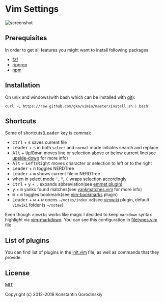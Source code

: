 # Vim Settings

![screenshot](https://raw.github.com/gko/vimio/master/screenshot.png)

## Prerequisites

In order to get all features you might want to install following packages:
 - [fzf](https://github.com/junegunn/fzf)
 - [ripgrep](https://github.com/BurntSushi/ripgrep)
 - [npm](https://www.npmjs.com/get-npm)

## Installation

On unix and windows(with bash which can be installed with [git](http://msysgit.github.io/)):
```shell
curl -L https://raw.github.com/gko/vimio/master/install.sh | bash
```

## Shortcuts

Some of shortcuts(<kbd>Leader</kbd> key is comma):

 * <kbd>Ctrl</kbd> + <kbd>s</kbd> saves current file
 * <kbd>Leader</kbd> + <kbd>s</kbd> in both `select` and `normal` mode initiates search and replace
 * <kbd>Alt</kbd> + <kbd>Up</kbd>/<kbd>Down</kbd> moves line or selection above
   or below current line(see [upside-down](https://github.com/gko/upside-down) for more info)
 * <kbd>Alt</kbd> + <kbd>Left</kbd>/<kbd>Right</kbd> moves character or
   selection to left or to the right
 * <kbd>Leader</kbd> + <kbd>n</kbd> toggles NERDTree
 * <kbd>Leader</kbd> + <kbd>m</kbd> shows current file in NERDTree
 * when in select mode <kbd>'</kbd>, <kbd>"</kbd>, <kbd>(</kbd> wraps selection accordingly
 * <kbd>Ctrl</kbd> + <kbd>y</kbd> + <kbd>,</kbd> expands abbreviation(see [emmet plugin](https://github.com/mattn/emmet-vim/blob/master/README.mkd#quick-tutorial))
 * <kbd>y</kbd> + <kbd>m</kbd> yanks found matches(see
   [yankmatches.vim](https://github.com/yko/vimio/blob/master/after/plugin/yankmatches.vim)
   for more info)
 * <kbd>m</kbd> + <kbd>m</kbd> toggles bookmark(see [vim-bookmarks](https://github.com/MattesGroeger/vim-bookmarks) plugin)
 * <kbd>Leader</kbd> + <kbd>w</kbd> + <kbd>w</kbd> opens `~/notes/index.md`(see
   [vimwiki](https://github.com/vimwiki/vimwiki/blob/master/README.md) plugin, default
   `vimwiki` folder is `~/notes`)

Even though `vimwiki` works like magic I decided to keep `markdown` syntax
highlight via [vim-markdown](https://github.com/plasticboy/vim-markdown). You
can see this configuration in [filetypes.vim](https://github.com/gko/vimio/blob/master/after/plugin/filetypes.vim) file.

## List of plugins

You can find list of plugins in the [init.vim](https://github.com/gko/vimio/blob/master/init.vim) file, as well as commands that they provide.

## License

[MIT](http://opensource.org/licenses/MIT)

Copyright (c) 2012-2019 Konstantin Gorodinskiy
